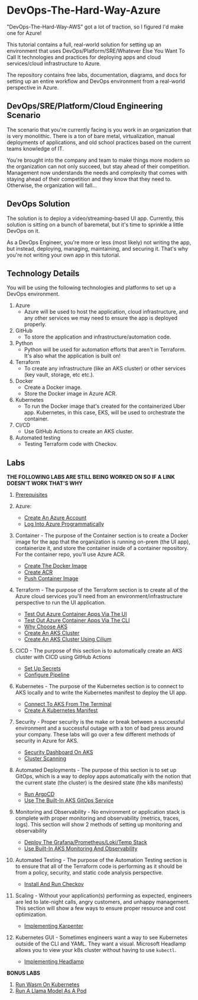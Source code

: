# DevOps-The-Hard-Way-Azure
"DevOps-The-Hard-Way-AWS" got a lot of traction, so I figured I'd make one for Azure!

This tutorial contains a full, real-world solution for setting up an environment that uses DevOps/Platform/SRE/Whatever Else You Want To Call It technologies and practices for deploying apps and cloud services/cloud infrastructure to Azure.

The repository contains free labs, documentation, diagrams, and docs for setting up an entire workflow and DevOps environment from a real-world perspective in Azure.

## DevOps/SRE/Platform/Cloud Engineering Scenario
The scenario that you're currently facing is you work in an organization that is very monolithic. There is a ton of bare metal, virtualization, manual deployments of applications, and old school practices based on the current teams knowledge of IT.

You're brought into the company and team to make things more modern so the organization can not only succeed, but stay ahead of their competition. Management now understands the needs and complexity that comes with staying ahead of their competition and they know that they need to. Otherwise, the organization will fall...

## DevOps Solution
The solution is to deploy a video/streaming-based UI app. Currently, this solution is sitting on a bunch of baremetal, but it's time to sprinkle a little DevOps on it.



As a DevOps Engineer, you're more or less (most likely) not writing the app, but instead, deploying, managing, maintaining, and securing it. That's why you're not writing your own app in this tutorial.

## Technology Details
You will be using the following technologies and platforms to set up a DevOps environment.

1. Azure
    - Azure will be used to host the application, cloud infrastructure, and any other services we may need to ensure the app is deployed properly.
2. GitHub
    - To store the application and infrastructure/automation code.
3. Python
    - Python will be used for automation efforts that aren't in Terraform. It's also what the application is built on!
4. Terraform
   - To create any infrastructure (like an AKS cluster) or other services (key vault, storage, etc etc.).
5. Docker
   - Create a Docker image.
   - Store the Docker image in Azure ACR.
6. Kubernetes
   - To run the Docker image that's created for the containerized Uber app. Kubernetes, in this case, EKS, will be used to orchestrate the container.
7. CI/CD
   - Use GitHub Actions to create an AKS cluster.
8. Automated testing
    - Testing Terraform code with Checkov.
  
## Labs

**THE FOLLOWING LABS ARE STILL BEING WORKED ON SO IF A LINK DOESN'T WORK THAT'S WHY**

1. [Prerequisites](https://github.com/AdminTurnedDevOps/DevOps-The-Hard-Way-Azure/blob/main/prerequisites.md)

2. Azure:
    - [Create An Azure Account](https://github.com/AdminTurnedDevOps/DevOps-The-Hard-Way-Azure/blob/main/azure-setup/create-account.md)
    - [Log Into Azure Programmatically](https://github.com/AdminTurnedDevOps/DevOps-The-Hard-Way-Azure/blob/main/azure-setup/cli-setup.md)

3. Container - The purpose of the Container section is to create a Docker image for the app that the organization is running on-prem (the UI app), containerize it, and store the container inside of a container repository. For the container repo, you'll use Azure ACR.
    - [Create The Docker Image](https://github.com/AdminTurnedDevOps/DevOps-The-Hard-Way-Azure/blob/main/container/create-docker-image.md)
    - [Create ACR](https://github.com/AdminTurnedDevOps/DevOps-The-Hard-Way-Azure/blob/main/container/create-acr.md)
    - [Push Container Image](https://github.com/AdminTurnedDevOps/DevOps-The-Hard-Way-Azure/blob/main/container/push-image.md)

4. Terraform - The purpose of the Terraform section is to create all of the Azure cloud services you'll need from an environment/infrastructure perspective to run the UI application.
    - [Test Out Azure Container Apps Via The UI](https://github.com/AdminTurnedDevOps/DevOps-The-Hard-Way-Azure/blob/main/aca/container-apps-ui.md)
    - [Test Out Azure Container Apps Via The CLI](https://github.com/AdminTurnedDevOps/DevOps-The-Hard-Way-Azure/blob/main/aca/container-apps-cli.md)
    - [Why Choose AKS](https://github.com/AdminTurnedDevOps/DevOps-The-Hard-Way-Azure/blob/main/aks/why-aks.md)
    - [Create An AKS Cluster](https://github.com/AdminTurnedDevOps/DevOps-The-Hard-Way-Azure/blob/main/aks/aks-terraform/create.md)
    - [Create An AKS Cluster Using Cilium](https://github.com/AdminTurnedDevOps/DevOps-The-Hard-Way-Azure/blob/main/aks/aks-terraform/create.md)

5. CICD - The purpose of this section is to automatically create an AKS cluster with CICD using GitHub Actions
    - [Set Up Secrets](https://github.com/AdminTurnedDevOps/DevOps-The-Hard-Way-Azure/blob/main/automated-deployments/cicd/github_actions/secrets.md)
    - [Configure Pipeline](https://github.com/AdminTurnedDevOps/DevOps-The-Hard-Way-Azure/blob/main/automated-deployments/cicd/github_actions/pipeline.md)

6. Kubernetes - The purpose of the Kubernetes section is to connect to AKS locally and to write the Kubernetes manifest to deploy the UI app.
    - [Connect To AKS From The Terminal](https://github.com/AdminTurnedDevOps/DevOps-The-Hard-Way-Azure/blob/main/aks/connect-to-aks.md)
    - [Create A Kubernetes Manifest](https://github.com/AdminTurnedDevOps/DevOps-The-Hard-Way-Azure/blob/main/container/create-a-manifest.md)

7. Security - Proper security is the make or break between a successful environment and a successful outage with a ton of bad press around your company. These labs will go over a few different methods of security in Azure for AKS.
    - [Security Dashboard On AKS]()
    - [Cluster Scanning]()

8. Automated Deployments - The purpose of this section is to set up GitOps, which is a way to deploy apps automatically with the notion that the current state (the cluster) is the desired state (the k8s manifests)
    - [Run ArgoCD]()
    - [Use The Built-In AKS GitOps Service]()

9. Monitoring and Observability - No environment or application stack is complete with proper monitoring and observability (metrics, traces, logs). This section will show 2 methods of setting up monitoring and observability
    - [Deploy The Grafana/Prometheus/Loki/Temp Stack]()
    - [Use Built-In AKS Monitoring And Observability]()

10. Automated Testing - The purpose of the Automation Testing section is to ensure that all of the Terraform code is performing as it should be from a policy, security, and static code analysis perspective.
    - [Install And Run Checkov]()

11. Scaling - Without your application(s) performing as expected, engineers are led to late-night calls, angry customers, and unhappy management. This section will show a few ways to ensure proper resource and cost optimization.
    - [Implementing Karpenter]()

12. Kubernetes GUI - Sometimes engineers want a way to see Kubernetes outside of the CLI and YAML. They want a visual. Microsoft Headlamp allows you to view your k8s cluster without having to use `kubectl`.
    - [Implementing Headlamp]()

    
**BONUS LABS**
1. [Run Wasm On Kubernetes]()
1. [Run A Llama Model As A Pod]()

